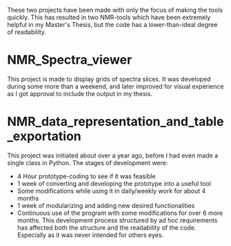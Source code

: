 These two projects have been made with only the focus of making the tools quickly. This has resulted in two NMR-tools which have been extremely helpful in my Master's Thesis, but the code has a lower-than-ideal degree of readability.

# NMR_Spectra_viewer
This project is made to display grids of spectra slices. It was developed during some more than a weekend, and later improved for visual experience as I got approval to include the output in my thesis.

# NMR_data_representation_and_table_exportation
This project was initiated about over a year ago, before I had even made a single class in Python.
The stages of development were:
- 4 Hour prototype-coding to see if it was feasible
- 1 week of converting and developing the prototype into a useful tool
- Some modifications while using it in daily/weekly work for about 4 months
- 1 week of modularizing and adding new desired functionalities
- Continuous use of the program with some modifications for over 6 more months.
This development process structured by ad hoc requirements has affected both the structure and the readability of the code. Especially as it was never intended for others eyes.
